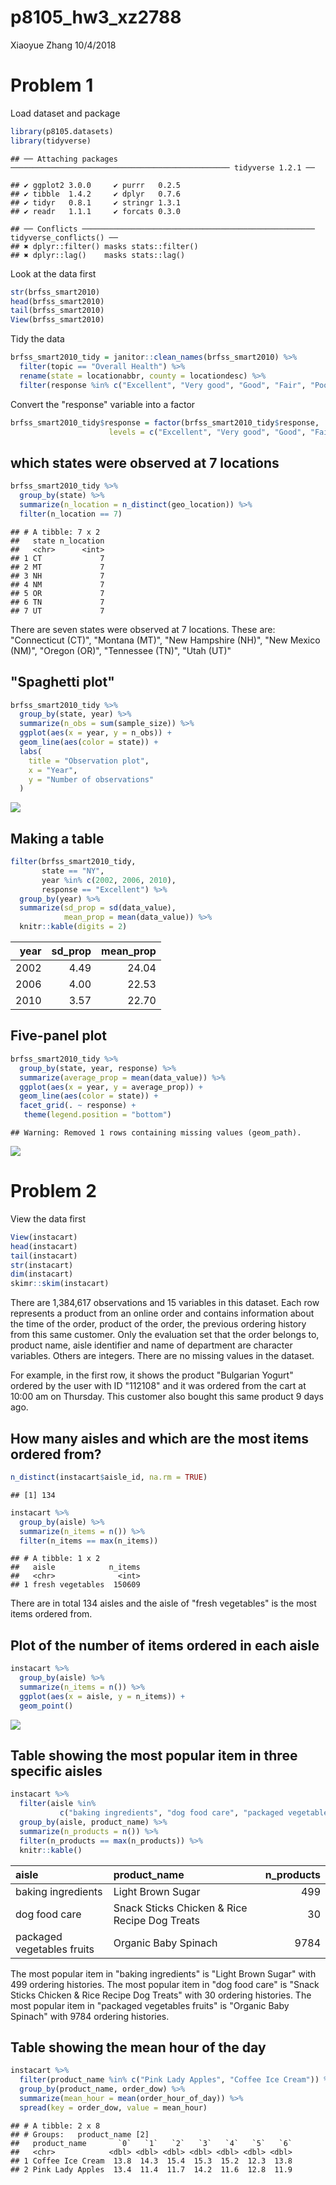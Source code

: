 p8105\_hw3\_xz2788
================
Xiaoyue Zhang
10/4/2018

Problem 1
=========

Load dataset and package

``` r
library(p8105.datasets)
library(tidyverse)
```

    ## ── Attaching packages ───────────────────────────────────────────────── tidyverse 1.2.1 ──

    ## ✔ ggplot2 3.0.0     ✔ purrr   0.2.5
    ## ✔ tibble  1.4.2     ✔ dplyr   0.7.6
    ## ✔ tidyr   0.8.1     ✔ stringr 1.3.1
    ## ✔ readr   1.1.1     ✔ forcats 0.3.0

    ## ── Conflicts ──────────────────────────────────────────────────── tidyverse_conflicts() ──
    ## ✖ dplyr::filter() masks stats::filter()
    ## ✖ dplyr::lag()    masks stats::lag()

Look at the data first

``` r
str(brfss_smart2010)
head(brfss_smart2010)
tail(brfss_smart2010)
View(brfss_smart2010)
```

Tidy the data

``` r
brfss_smart2010_tidy = janitor::clean_names(brfss_smart2010) %>%
  filter(topic == "Overall Health") %>% 
  rename(state = locationabbr, county = locationdesc) %>% 
  filter(response %in% c("Excellent", "Very good", "Good", "Fair", "Poor"))
```

Convert the "response" variable into a factor

``` r
brfss_smart2010_tidy$response = factor(brfss_smart2010_tidy$response, 
                      levels = c("Excellent", "Very good", "Good", "Fair", "Poor"))
```

which states were observed at 7 locations
-----------------------------------------

``` r
brfss_smart2010_tidy %>% 
  group_by(state) %>% 
  summarize(n_location = n_distinct(geo_location)) %>% 
  filter(n_location == 7)
```

    ## # A tibble: 7 x 2
    ##   state n_location
    ##   <chr>      <int>
    ## 1 CT             7
    ## 2 MT             7
    ## 3 NH             7
    ## 4 NM             7
    ## 5 OR             7
    ## 6 TN             7
    ## 7 UT             7

There are seven states were observed at 7 locations. These are: "Connecticut (CT)", "Montana (MT)", "New Hampshire (NH)", "New Mexico (NM)", "Oregon (OR)", "Tennessee (TN)", "Utah (UT)"

"Spaghetti plot"
----------------

``` r
brfss_smart2010_tidy %>% 
  group_by(state, year) %>% 
  summarize(n_obs = sum(sample_size)) %>% 
  ggplot(aes(x = year, y = n_obs)) + 
  geom_line(aes(color = state)) +
  labs(
    title = "Observation plot",
    x = "Year",
    y = "Number of observations"
  )
```

![](p8105_hw3_xz2788_files/figure-markdown_github/spaghetti_plot-1.png)

Making a table
--------------

``` r
filter(brfss_smart2010_tidy, 
       state == "NY",
       year %in% c(2002, 2006, 2010),
       response == "Excellent") %>%
  group_by(year) %>% 
  summarize(sd_prop = sd(data_value),
            mean_prop = mean(data_value)) %>% 
  knitr::kable(digits = 2)
```

|  year|  sd\_prop|  mean\_prop|
|-----:|---------:|-----------:|
|  2002|      4.49|       24.04|
|  2006|      4.00|       22.53|
|  2010|      3.57|       22.70|

Five-panel plot
---------------

``` r
brfss_smart2010_tidy %>% 
  group_by(state, year, response) %>% 
  summarize(average_prop = mean(data_value)) %>% 
  ggplot(aes(x = year, y = average_prop)) +
  geom_line(aes(color = state)) +
  facet_grid(. ~ response) +
   theme(legend.position = "bottom")
```

    ## Warning: Removed 1 rows containing missing values (geom_path).

![](p8105_hw3_xz2788_files/figure-markdown_github/make_five_panel_plot-1.png)

Problem 2
=========

View the data first

``` r
View(instacart)
head(instacart)
tail(instacart)
str(instacart)
dim(instacart)
skimr::skim(instacart)
```

There are 1,384,617 observations and 15 variables in this dataset. Each row represents a product from an online order and contains information about the time of the order, product of the order, the previous ordering history from this same customer. Only the evaluation set that the order belongs to, product name, aisle identifier and name of department are character variables. Others are integers. There are no missing values in the dataset.

For example, in the first row, it shows the product "Bulgarian Yogurt" ordered by the user with ID "112108" and it was ordered from the cart at 10:00 am on Thursday. This customer also bought this same product 9 days ago.

How many aisles and which are the most items ordered from?
----------------------------------------------------------

``` r
n_distinct(instacart$aisle_id, na.rm = TRUE)
```

    ## [1] 134

``` r
instacart %>% 
  group_by(aisle) %>% 
  summarize(n_items = n()) %>% 
  filter(n_items == max(n_items))
```

    ## # A tibble: 1 x 2
    ##   aisle            n_items
    ##   <chr>              <int>
    ## 1 fresh vegetables  150609

There are in total 134 aisles and the aisle of "fresh vegetables" is the most items ordered from.

Plot of the number of items ordered in each aisle
-------------------------------------------------

``` r
instacart %>% 
  group_by(aisle) %>% 
  summarize(n_items = n()) %>% 
  ggplot(aes(x = aisle, y = n_items)) +
  geom_point()
```

![](p8105_hw3_xz2788_files/figure-markdown_github/plot_item_in_aisle-1.png)

Table showing the most popular item in three specific aisles
------------------------------------------------------------

``` r
instacart %>% 
  filter(aisle %in%
           c("baking ingredients", "dog food care", "packaged vegetables fruits")) %>% 
  group_by(aisle, product_name) %>% 
  summarize(n_products = n()) %>% 
  filter(n_products == max(n_products)) %>% 
  knitr::kable()
```

| aisle                      | product\_name                                 |  n\_products|
|:---------------------------|:----------------------------------------------|------------:|
| baking ingredients         | Light Brown Sugar                             |          499|
| dog food care              | Snack Sticks Chicken & Rice Recipe Dog Treats |           30|
| packaged vegetables fruits | Organic Baby Spinach                          |         9784|

The most popular item in "baking ingredients" is "Light Brown Sugar" with 499 ordering histories. The most popular item in "dog food care" is "Snack Sticks Chicken & Rice Recipe Dog Treats" with 30 ordering histories. The most popular item in "packaged vegetables fruits" is "Organic Baby Spinach" with 9784 ordering histories.

Table showing the mean hour of the day
--------------------------------------

``` r
instacart %>% 
  filter(product_name %in% c("Pink Lady Apples", "Coffee Ice Cream")) %>% 
  group_by(product_name, order_dow) %>% 
  summarize(mean_hour = mean(order_hour_of_day)) %>% 
  spread(key = order_dow, value = mean_hour)
```

    ## # A tibble: 2 x 8
    ## # Groups:   product_name [2]
    ##   product_name       `0`   `1`   `2`   `3`   `4`   `5`   `6`
    ##   <chr>            <dbl> <dbl> <dbl> <dbl> <dbl> <dbl> <dbl>
    ## 1 Coffee Ice Cream  13.8  14.3  15.4  15.3  15.2  12.3  13.8
    ## 2 Pink Lady Apples  13.4  11.4  11.7  14.2  11.6  12.8  11.9

